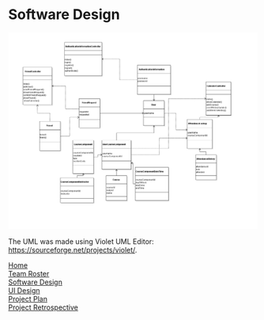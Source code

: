 # Software Design

<img src="UML/UMLFINAL.jpg">

The UML was made using Violet UML Editor: <https://sourceforge.net/projects/violet/>.

[Home](README.md)  
[Team Roster](TEAMROSTER.md)  
[Software Design](SOFTWAREDESIGN.md)  
[UI Design](UIDESIGN.md)  
[Project Plan](PROJECTPLAN.md)   
[Project Retrospective](RETRO.md)  

